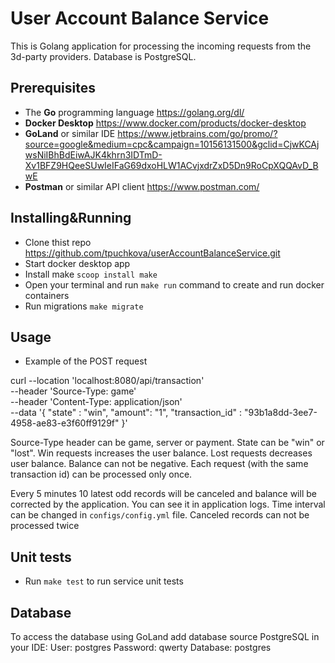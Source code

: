 # User Account Balance Service
This is Golang application for processing the incoming requests from the 3d-party providers. Database is PostgreSQL.

## Prerequisites
- The **Go** programming language https://golang.org/dl/
- **Docker Desktop** https://www.docker.com/products/docker-desktop
- **GoLand** or similar IDE https://www.jetbrains.com/go/promo/?source=google&medium=cpc&campaign=10156131500&gclid=CjwKCAjwsNiIBhBdEiwAJK4khrn3IDTmD-Xv1BFZ9HQeeSUwIeIFaG69dxoHLW1ACvjxdrZxD5Dn9RoCpXQQAvD_BwE
- **Postman** or similar API client https://www.postman.com/


## Installing&Running
- Clone thist repo https://github.com/tpuchkova/userAccountBalanceService.git
- Start docker desktop app
- Install make `scoop install make`
- Open your terminal and run `make run` command to create and run docker containers
- Run migrations `make migrate`

## Usage
- Example of the POST request

curl --location 'localhost:8080/api/transaction' \
--header 'Source-Type: game' \
  --header 'Content-Type: application/json' \
  --data '{
    "state" : "win",
    "amount": "1",
    "transaction_id" : "93b1a8dd-3ee7-4958-ae83-e3f60ff9129f"
}'

Source-Type header can be game, server or payment.
State can be "win" or "lost".
Win requests increases the user balance. Lost requests decreases user balance. Balance can not be negative.
Each request (with the same transaction id) can be processed only once.

Every 5 minutes 10 latest odd records will be canceled and balance will be corrected by the application. You can see it in application logs. Time interval can be changed in `configs/config.yml` file.
Canceled records can not be processed twice

## Unit tests
- Run `make test` to run service unit tests

## Database 
To access the database using GoLand add database source PostgreSQL in your IDE:
User: postgres
Password: qwerty
Database: postgres

